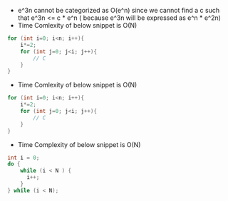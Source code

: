* e^3n cannot be categorized as O(e^n) since we cannot find a c such that e^3n <= c * e^n ( because e^3n will be expressed as e^n * e^2n)
* Time Comlexity of below snippet is O(N)
```java
for (int i=0; i<n; i++){
    i*=2;
    for (int j=0; j<i; j++){
        // C
    }
}
```
* Time Comlexity of below snippet is O(N)
```java
for (int i=0; i<n; i++){
    i*=2;
    for (int j=0; j<i; j++){
        // C
    }
}
```

* Time Complexity of below snippet is O(N)
```JAVA
int i = 0;
do {
    while (i < N ) {
      i++;
    }
} while (i < N);
```


